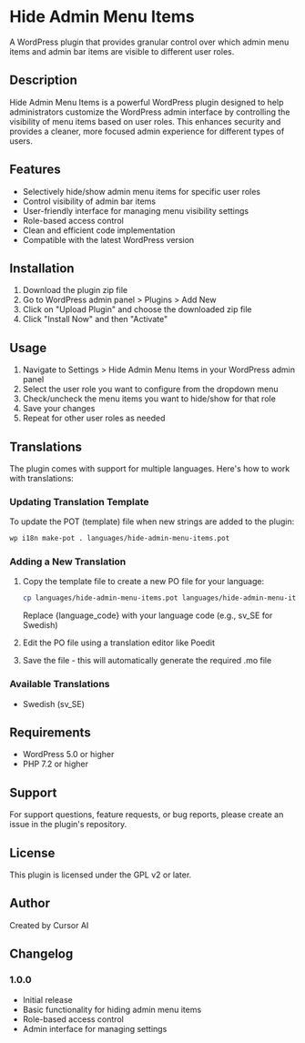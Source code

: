 # Hide Admin Menu Items

A WordPress plugin that provides granular control over which admin menu items and admin bar items are visible to different user roles.

## Description

Hide Admin Menu Items is a powerful WordPress plugin designed to help administrators customize the WordPress admin interface by controlling the visibility of menu items based on user roles. This enhances security and provides a cleaner, more focused admin experience for different types of users.

## Features

- Selectively hide/show admin menu items for specific user roles
- Control visibility of admin bar items
- User-friendly interface for managing menu visibility settings
- Role-based access control
- Clean and efficient code implementation
- Compatible with the latest WordPress version

## Installation

1. Download the plugin zip file
2. Go to WordPress admin panel > Plugins > Add New
3. Click on "Upload Plugin" and choose the downloaded zip file
4. Click "Install Now" and then "Activate"

## Usage

1. Navigate to Settings > Hide Admin Menu Items in your WordPress admin panel
2. Select the user role you want to configure from the dropdown menu
3. Check/uncheck the menu items you want to hide/show for that role
4. Save your changes
5. Repeat for other user roles as needed

## Translations

The plugin comes with support for multiple languages. Here's how to work with translations:

### Updating Translation Template

To update the POT (template) file when new strings are added to the plugin:

```bash
wp i18n make-pot . languages/hide-admin-menu-items.pot
```

### Adding a New Translation

1. Copy the template file to create a new PO file for your language:
   ```bash
   cp languages/hide-admin-menu-items.pot languages/hide-admin-menu-items-{language_code}.po
   ```
   Replace {language_code} with your language code (e.g., sv_SE for Swedish)

2. Edit the PO file using a translation editor like Poedit
3. Save the file - this will automatically generate the required .mo file

### Available Translations

- Swedish (sv_SE)

## Requirements

- WordPress 5.0 or higher
- PHP 7.2 or higher

## Support

For support questions, feature requests, or bug reports, please create an issue in the plugin's repository.

## License

This plugin is licensed under the GPL v2 or later.

## Author

Created by Cursor AI

## Changelog

### 1.0.0
- Initial release
- Basic functionality for hiding admin menu items
- Role-based access control
- Admin interface for managing settings 